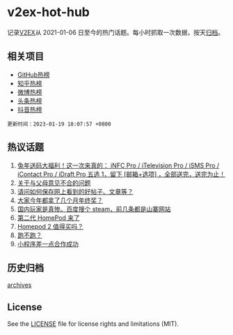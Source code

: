 # v2ex-hot-hub

 记录[V2EX](https://www.v2ex.com/)从 2021-01-06 日至今的热门话题。每小时抓取一次数据，按天[归档](archives)。
 
 ## 相关项目

- [GitHub热榜](https://github.com/lonnyzhang423/github-hot-hub)
- [知乎热榜](https://github.com/lonnyzhang423/zhihu-hot-hub)
- [微博热榜](https://github.com/lonnyzhang423/weibo-hot-hub)
- [头条热榜](https://github.com/lonnyzhang423/toutiao-hot-hub)
- [抖音热榜](https://github.com/lonnyzhang423/douyin-hot-hub)


 `更新时间：2023-01-19 18:07:57 +0800`

## 热议话题

1. [兔年送码大福利！这一次来真的： iNFC Pro / iTelevision Pro / iSMS Pro / iContact Pro / iDraft Pro 五选 1，留下 [邮箱+选项] ，全部送完，送完为止！](https://www.v2ex.com/t/909811)
1. [关于与父母意见不合的问题](https://www.v2ex.com/t/909765)
1. [请问如何保存网上看到的好帖子、文章等？](https://www.v2ex.com/t/909823)
1. [大家今年都拿了几个月年终奖？](https://www.v2ex.com/t/909860)
1. [国内玩家是真惨。百度搜个 steam，前几条都是山寨网站](https://www.v2ex.com/t/909768)
1. [第二代 HomePod 来了](https://www.v2ex.com/t/909786)
1. [Homepod 2 值得买吗？](https://www.v2ex.com/t/909814)
1. [跑不跑？](https://www.v2ex.com/t/909771)
1. [小程序差一点合作成功](https://www.v2ex.com/t/909803)

## 历史归档

[archives](archives)

## License

See the [LICENSE](LICENSE) file for license rights and limitations (MIT).
